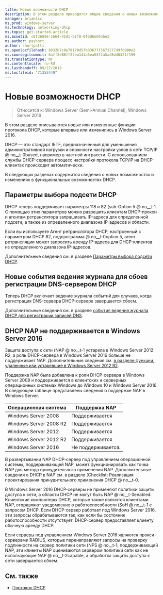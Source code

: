 ```yaml
---
title: Новые возможности DHCP
description: В этом разделе приводятся общие сведения о новых возможностях протокола DHCP в Windows Server 2016.
manager: brianlic
ms.prod: windows-server
ms.technology: networking-dhcp
ms.topic: get-started-article
ms.assetid: c6f36998-5b64-45d1-b1f0-0f0d6604dbe3
ms.author: pashort
author: shortpatti
ms.openlocfilehash: 8032b7c8e78170d57b0367775672577d9fd900e2
ms.sourcegitcommit: 6aff3d88ff22ea141a6ea6572a5ad8dd6321f199
ms.translationtype: MT
ms.contentlocale: ru-RU
ms.lasthandoff: 09/27/2019
ms.locfileid: "71355449"
---
```

# <a name="whats-new-in-dhcp"></a>Новые возможности DHCP

>Относится к: Windows Server (Semi-Annual Channel), Windows Server 2016

В этом разделе описываются новые или измененные функции протокола DHCP, которые впервые или изменились в Windows Server 2016.
  
DHCP — это стандарт IETF, предназначенный для уменьшения административной нагрузки и сложности настройки узлов в сети TCP/IP @ no__t-0based, например в частной интрасети. С использованием службы DHCP-сервера процесс настройки протокола TCP/IP на DHCP-клиентах происходит автоматически.

В следующих разделах содержатся сведения о новых возможностях и изменениях в функциональных возможностях DHCP.

## <a name="dhcp-subnet-selection-options"></a>Параметры выбора подсети DHCP

DHCP теперь поддерживает параметры 118 и 82 \(sub-Option 5 @ no__t-1. С помощью этих параметров можно разрешить клиентам DHCP-прокси и агентам ретранслятора запрашивать IP-адреса для определенной подсети, а также из определенного диапазона IP-адресов и области.


Если вы используете Агент ретранслятора DHCP, настроенный с параметром DHCP 82, подпрограмма @ no__t-0option 5, агент ретрансляции может запросить аренду IP-адреса для DHCP-клиентов из определенного диапазона IP-адресов.

Дополнительные сведения см. в разделе [Параметры выбора подсети DHCP](dhcp-subnet-options.md).

## <a name="new-logging-events-for-dns-registration-failures-by-the-dhcp-server"></a>Новые события ведения журнала для сбоев регистрации DNS-сервером DHCP

Теперь DHCP включает ведение журнала событий для случаев, когда регистрация DNS-сервера DHCP-сервера завершается сбоем.

Дополнительные сведения см. в разделе [события ведения журнала DHCP для регистрации записей DNS](dhcp-dns-events.md).

## <a name="dhcp-nap-is-not-supported-in-windows-server-2016"></a>DHCP NAP не поддерживается в Windows Server 2016

Защита доступа к сети \(NAP @ no__t-1 устарела в Windows Server 2012 R2, а роль DHCP-сервера в Windows Server 2016 больше не поддерживает NAP. Дополнительные сведения см. [в разделе функции, удаленные или устаревшие в Windows Server 2012 R2](https://technet.microsoft.com/library/dn303411.aspx).  
  
Поддержка NAP была добавлена к роли DHCP-сервера в Windows Server 2008 и поддерживается в клиентских и серверных операционных системах Windows до Windows 10 и Windows Server 2016. В следующей таблице представлены сведения о поддержке NAP в Windows Server.  
  
|Операционная система|Поддержка NAP|  
|--------------------|---------------|  
| Windows Server 2008 |Поддерживается|  
| Windows Server 2008 R2 |Поддерживается|  
| Windows Server 2012 |Поддерживается|  
| Windows Server 2012 R2 |Поддерживается|  
| Windows Server 2016|Не поддерживается.|  
  
В развертывании NAP DHCP-сервер под управлением операционной системы, поддерживающей NAP, может функционировать как точка NAP для метода принудительного применения NAP. Дополнительные сведения о DHCP в NAP см. в разделе [Checklist: Реализация проектирования принудительного применения DHCP @ no__t-0.  
  
В Windows Server 2016 DHCP-серверы не применяют политики защиты доступа к сети, а области DHCP не могут быть NAP @ no__t-0enabled. Клиентские компьютеры DHCP, которые также являются клиентами NAP, отправляют уведомление о работоспособности \(SoH @ no__t-1 с запросом DHCP. Если DHCP-сервер работает под Windows Server 2016, эти запросы обрабатываются так, как если бы состояние работоспособности отсутствует. DHCP-сервер предоставляет клиенту обычную аренду DHCP. 

Если серверы под управлением Windows Server 2016 являются прокси-серверами RADIUS, которые перенаправляют запросы на проверку подлинности на сервер политики сети \(NPS @ no__t-1, поддерживающий NAP, эти клиенты NAP оцениваются сервером политики сети как не использующие NAP @ no__t-2capable, а обработка защиты доступа к сети завершается сбоем.
  
## <a name="see-also"></a>См. также  
  
-   [Протокол DHCP](Dynamic-Host-Configuration-Protocol--DHCP-.md)  
  

